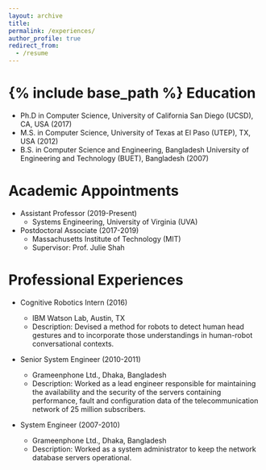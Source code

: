 ```yaml
---
layout: archive
title: 
permalink: /experiences/
author_profile: true
redirect_from:
  - /resume
---
```

{% include base_path %}
Education
========
* Ph.D in Computer Science, University of California San Diego (UCSD), CA, USA (2017)
* M.S. in Computer Science, University of Texas at El Paso (UTEP), TX, USA (2012)
* B.S. in Computer Science and Engineering, Bangladesh University of Engineering and Technology (BUET), Bangladesh (2007)

Academic Appointments
========
* Assistant Professor (2019-Present)
  * Systems Engineering, University of Virginia (UVA)
* Postdoctoral Associate (2017-2019)
  * Massachusetts Institute of Technology (MIT)
  * Supervisor: Prof. Julie Shah


Professional Experiences
========
* Cognitive Robotics Intern (2016)
  * IBM Watson Lab, Austin, TX
  * Description: Devised a method for robots to detect human head gestures and to incorporate those understandings in human-robot conversational contexts.
  
* Senior System Engineer (2010-2011)
  * Grameenphone Ltd., Dhaka, Bangladesh
  * Description: Worked as a lead engineer responsible for maintaining the availability and the security of the servers containing performance, fault and configuration data of the telecommunication network of 25 million subscribers.

* System Engineer (2007-2010)
  * Grameenphone Ltd., Dhaka, Bangladesh
  * Description: Worked as a system administrator to keep the network database servers operational.